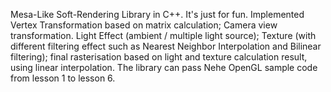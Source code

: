 Mesa-Like Soft-Rendering Library in C++. It's just for fun. Implemented Vertex Transformation based on matrix calculation; Camera view transformation. Light Effect (ambient / multiple light source); Texture (with different filtering effect such as Nearest Neighbor Interpolation and  Bilinear filtering); final rasterisation based on light and texture calculation result, using linear interpolation. The library can pass Nehe OpenGL sample code from lesson 1 to lesson 6.